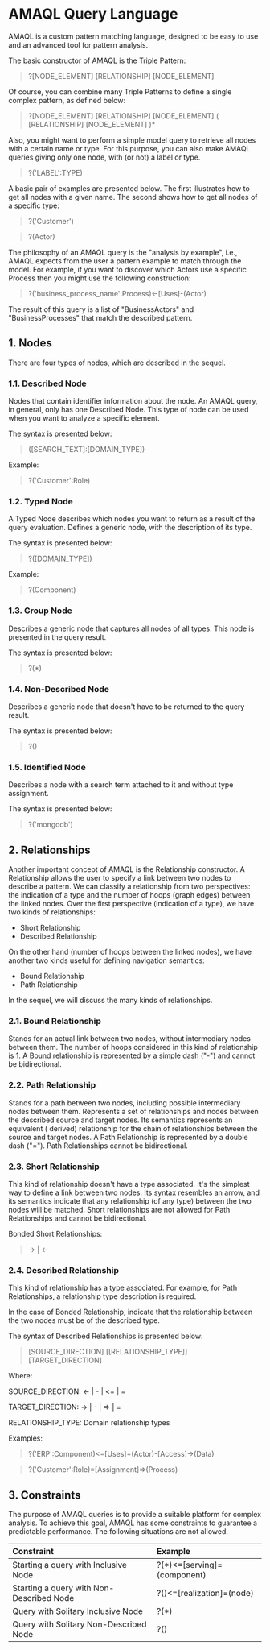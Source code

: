 # AMAQL Query Language

AMAQL is a custom pattern matching language, designed to be easy to use and an advanced tool for pattern analysis.

The basic constructor of AMAQL is the Triple Pattern:

> ?[NODE_ELEMENT] [RELATIONSHIP] [NODE_ELEMENT]

Of course, you can combine many Triple Patterns to define a single complex pattern, as defined below:

> ?[NODE_ELEMENT] [RELATIONSHIP] [NODE_ELEMENT] ( [RELATIONSHIP] [NODE_ELEMENT] )*

Also, you might want to perform a simple model query to retrieve all nodes with a certain name or type. For this purpose, you can also make AMAQL queries giving only one node, with (or not) a label or type.

> ?('LABEL':TYPE)

A basic pair of examples are presented below. The first illustrates how to get all nodes with a given name. The second shows how to get all nodes of a specific type:

> ?('Customer')

> ?(Actor)

The philosophy of an AMAQL query is the "analysis by example", i.e., AMAQL expects from the user a pattern example to match through the model. For example, if you want to discover which Actors use a specific
Process then you might use the following construction:

> ?('business_process_name':Process)<-[Uses]-(Actor)

The result of this query is a list of "BusinessActors" and "BusinessProcesses" that match the described pattern.

## 1. Nodes

There are four types of nodes, which are described in the sequel.

### 1.1. Described Node

Nodes that contain identifier information about the node. An AMAQL query, in general, only has one Described Node. This type of node can be used when you want to analyze a specific element.

The syntax is presented below:

> ([SEARCH_TEXT]:[DOMAIN_TYPE])

Example:

> ?('Customer':Role)

### 1.2. Typed Node

A Typed Node describes which nodes you want to return as a result of the query evaluation. Defines a generic node, with the description of its type.

The syntax is presented below:

> ?([DOMAIN_TYPE])

Example:

> ?(Component)

### 1.3. Group Node

Describes a generic node that captures all nodes of all types. This node is presented in the query result.

The syntax is presented below:

> ?(*)

### 1.4. Non-Described Node

Describes a generic node that doesn't have to be returned to the query result.

The syntax is presented below:

> ?()

### 1.5. Identified Node

Describes a node with a search term attached to it and without type assignment.

The syntax is presented below:

> ?('mongodb')

## 2. Relationships

Another important concept of AMAQL is the Relationship constructor. A Relationship allows the user to specify a link between two nodes to describe a pattern. We can classify a relationship from two perspectives: the indication of a type and the number of hoops (graph edges) between the linked nodes. Over the first perspective (indication of a type), we have two kinds of relationships:

- Short Relationship
- Described Relationship

On the other hand (number of hoops between the linked nodes), we have another two kinds useful for defining navigation semantics:

- Bound Relationship
- Path Relationship

In the sequel, we will discuss the many kinds of relationships.

### 2.1. Bound Relationship

Stands for an actual link between two nodes, without intermediary nodes between them. The number of hoops considered in this kind of relationship is 1. A Bound relationship is represented by a simple dash ("-") and cannot be bidirectional.

### 2.2. Path Relationship

Stands for a path between two nodes, including possible intermediary nodes between them. Represents a set of relationships and nodes between the described source and target nodes. Its semantics represents an equivalent ( derived) relationship for the chain of relationships between the source and target nodes. A Path Relationship is represented by a double dash ("="). Path Relationships cannot be bidirectional.

### 2.3. Short Relationship

This kind of relationship doesn't have a type associated. It's the simplest way to define a link between two nodes. Its syntax resembles an arrow, and its semantics indicate that any relationship (of any type) between the two nodes will be matched. Short relationships are not allowed for Path Relationships and cannot be bidirectional.

Bonded Short Relationships:

> -> | <-

### 2.4. Described Relationship

This kind of relationship has a type associated. For example, for Path Relationships, a relationship type description is required.

In the case of Bonded Relationship, indicate that the relationship between the two nodes must be of the described type.

The syntax of Described Relationships is presented below:

> [SOURCE_DIRECTION] [[RELATIONSHIP_TYPE]] [TARGET_DIRECTION]

Where:

SOURCE_DIRECTION: <- | - | <= | =

TARGET_DIRECTION: -> | - | => | =

RELATIONSHIP_TYPE: Domain relationship types

Examples:

> ?('ERP':Component)<=[Uses]=(Actor)-[Access]->(Data)

> ?('Customer':Role)=[Assignment]=>(Process)

## 3. Constraints

The purpose of AMAQL queries is to provide a suitable platform for complex analysis. To achieve this goal, AMAQL has some constraints to guarantee a predictable performance. The following situations are not allowed.

| Constraint                               | Example                     |
|:-----------------------------------------|:----------------------------|
| Starting a query with Inclusive Node     | ?(*)<=[serving]=(component) |
| Starting a query with Non-Described Node | ?()<=[realization]=(node)   |
| Query with Solitary Inclusive Node       | ?(*)                        |
| Query with Solitary Non-Described Node   | ?()                         |

